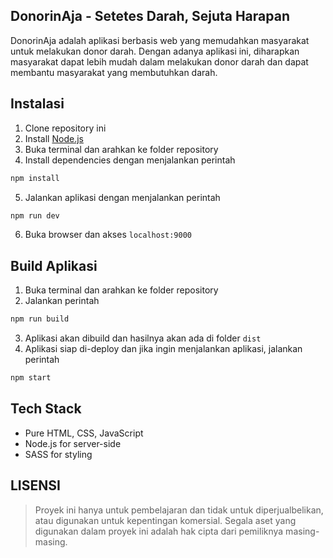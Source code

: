 ## DonorinAja - Setetes Darah, Sejuta Harapan

DonorinAja adalah aplikasi berbasis web yang memudahkan masyarakat untuk melakukan donor darah. Dengan adanya aplikasi ini, diharapkan masyarakat dapat lebih mudah dalam melakukan donor darah dan dapat membantu masyarakat yang membutuhkan darah.

## Instalasi
1. Clone repository ini
2. Install [Node.js](https://nodejs.org/en/)
3. Buka terminal dan arahkan ke folder repository
4. Install dependencies dengan menjalankan perintah

  ```bash
  npm install
  ```

5. Jalankan aplikasi dengan menjalankan perintah

  ```bash
  npm run dev
  ```

6. Buka browser dan akses `localhost:9000`

## Build Aplikasi
1. Buka terminal dan arahkan ke folder repository
2. Jalankan perintah

  ```bash
  npm run build
  ```

3. Aplikasi akan dibuild dan hasilnya akan ada di folder `dist`
4. Aplikasi siap di-deploy dan jika ingin menjalankan aplikasi, jalankan perintah

  ```bash
  npm start
  ```

## Tech Stack
- Pure HTML, CSS, JavaScript
- Node.js for server-side
- SASS for styling

## LISENSI
> Proyek ini hanya untuk pembelajaran dan tidak untuk diperjualbelikan, atau digunakan untuk kepentingan komersial. Segala aset yang digunakan dalam proyek ini adalah hak cipta dari pemiliknya masing-masing.

